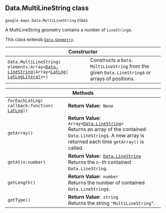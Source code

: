 <h2 id="Data.MultiLineString"> Data.MultiLineString class </h2><p>
<code><span itemprop="path">google.maps</span>.<span itemprop="name">Data.MultiLineString</span></code>
class
</p><p>A MultiLineString geometry contains a number of <code>LineString</code>s.</p><p>This class extends
<code><a href="https://github.com/amenadiel/google-maps-documentation/blob/master/docs/Data.Geometry.md">Data.Geometry</a></code>.
</p><div class="devsite-table-wrapper"><table class="constructors responsive" summary="class Data.MultiLineString - Constructor">
<thead>
<tr><th colspan="2">Constructor</th>
</tr></thead>
<tbody>
<tr>
<td><code><span>Data.<wbr>MultiLineString(<wbr>elements:Array&lt;</span><a href="https://github.com/amenadiel/google-maps-documentation/blob/master/docs/Data.LineString.md"><span>Data.<wbr>LineString</span></a><span>|<wbr>Array&lt;</span><a href="https://github.com/amenadiel/google-maps-documentation/blob/master/docs/LatLng.md"><span>LatLng</span></a><span>|<wbr></span><a href="https://github.com/amenadiel/google-maps-documentation/blob/master/docs/LatLngLiteral.md"><span>LatLngLiteral</span></a><span>&gt;&gt;)</span></code></td>
<td>Constructs a <code><span>Data.<wbr>MultiLineString</span></code> from the given <code><span>Data.<wbr>LineString</span></code>s or arrays of positions.</td>
</tr>
</tbody>
</table></div><div class="devsite-table-wrapper"><table class="methods responsive" summary="class Data.MultiLineString - Methods">
<thead>
<tr><th colspan="2">Methods</th>
</tr></thead>
<tbody>
<tr>
<td><code><span>forEachLatLng(<wbr>callback:function(<wbr></span><a href="https://github.com/amenadiel/google-maps-documentation/blob/master/docs/LatLng.md"><span>LatLng</span></a><span>))</span></code></td>
<td><div><strong>Return Value:</strong>&nbsp; <code>None</code></div>
<div class="desc"></div></td>
</tr>
<tr>
<td><code><span>getArray()</span></code></td>
<td><div><strong>Return Value:</strong>&nbsp; <code>Array&lt;<a href="https://github.com/amenadiel/google-maps-documentation/blob/master/docs/Data.LineString.md">Data.LineString</a>&gt;</code></div>
<div class="desc">Returns an array of the contained <code>Data.LineString</code>s. A new array is returned each time <code>getArray()</code> is called.</div></td>
</tr>
<tr>
<td><code><span>getAt(<wbr>n:number)</span></code></td>
<td><div><strong>Return Value:</strong>&nbsp; <code><a href="https://github.com/amenadiel/google-maps-documentation/blob/master/docs/Data.LineString.md">Data.LineString</a></code></div>
<div class="desc">Returns the <code>n</code>-th contained <code>Data.LineString</code>.</div></td>
</tr>
<tr>
<td><code><span>getLength()</span></code></td>
<td><div><strong>Return Value:</strong>&nbsp; <code>number</code></div>
<div class="desc">Returns the number of contained <code>Data.LineString</code>s.</div></td>
</tr>
<tr>
<td><code><span>getType()</span></code></td>
<td><div><strong>Return Value:</strong>&nbsp; <code>string</code></div>
<div class="desc">Returns the string <code>"MultiLineString"</code>.</div></td>
</tr>
</tbody>
</table></div>